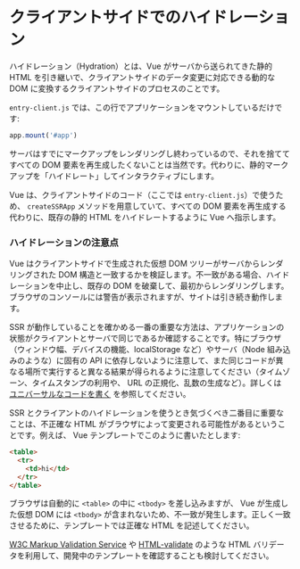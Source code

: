 # クライアントサイドでのハイドレーション

ハイドレーション（Hydration）とは、Vue がサーバから送られてきた静的 HTML を引き継いで、クライアントサイドのデータ変更に対応できる動的な DOM に変換するクライアントサイドのプロセスのことです。

`entry-client.js` では、この行でアプリケーションをマウントしているだけです:

```js
app.mount('#app')
```

サーバはすでにマークアップをレンダリングし終わっているので、それを捨ててすべての DOM 要素を再生成したくないことは当然です。代わりに、静的マークアップを「ハイドレート」してインタラクティブにします。

Vue は、クライアントサイドのコード（ここでは `entry-client.js`）で使うため、 `createSSRApp` メソッドを用意していて、すべての DOM 要素を再生成する代わりに、既存の静的 HTML をハイドレートするように Vue へ指示します。

### ハイドレーションの注意点

Vue はクライアントサイドで生成された仮想 DOM ツリーがサーバからレンダリングされた DOM 構造と一致するかを検証します。不一致がある場合、ハイドレーションを中止し、既存の DOM を破棄して、最初からレンダリングします。ブラウザのコンソールには警告が表示されますが、サイトは引き続き動作します。

SSR が動作していることを確かめる一番の重要な方法は、アプリケーションの状態がクライアントとサーバで同じであるか確認することです。特にブラウザ（ウィンドウ幅、デバイスの機能、localStorage など）やサーバ（Node 組み込みのような）に固有の API に依存しないように注意して、また同じコードが異なる場所で実行すると異なる結果が得られるように注意してください（タイムゾーン、タイムスタンプの利用や、 URL の正規化、乱数の生成など）。詳しくは [ユニバーサルなコードを書く](./universal.md) を参照してください。

SSR とクライアントのハイドレーションを使うとき気づくべき二番目に重要なことは、不正確な HTML がブラウザによって変更される可能性があるということです。例えば、 Vue テンプレートでこのように書いたとします:

```html
<table>
  <tr>
    <td>hi</td>
  </tr>
</table>
```

ブラウザは自動的に `<table>` の中に `<tbody>` を差し込みますが、 Vue が生成した仮想 DOM には `<tbody>` が含まれないため、不一致が発生します。正しく一致させるために、テンプレートでは正確な HTML を記述してください。

[W3C Markup Validation Service](https://validator.w3.org/) や [HTML-validate](https://html-validate.org/) のような HTML バリデータを利用して、開発中のテンプレートを確認することも検討してください。
